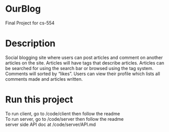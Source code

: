 # OurBlog

Final Project for cs-554

# Description

Social blogging site where users can post articles and comment on another articles on the site. Articles will have tags that describe articles. Articles can be searched for using the search bar or browsed using the tag system. Comments will sorted by “likes”. Users can view their profile which lists all comments made and articles written.

# Run this project

To run client, go to /code/client then follow the readme  
To run server, go to /code/server then follow the readme  
server side API doc at /code/server/API.md
